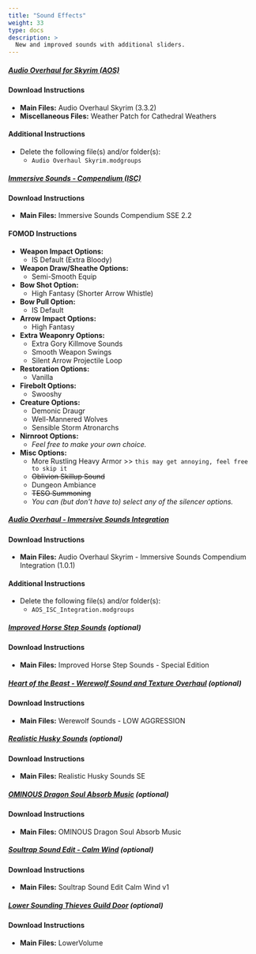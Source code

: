```yaml
---
title: "Sound Effects"
weight: 33
type: docs
description: >
  New and improved sounds with additional sliders.
---
```


##### [Audio Overhaul for Skyrim (AOS)](https://www.nexusmods.com/skyrimspecialedition/mods/12466?tab=files)

#### Download Instructions

* **Main Files:** Audio Overhaul Skyrim (3.3.2)
* **Miscellaneous Files:** Weather Patch for Cathedral Weathers

#### Additional Instructions

* Delete the following file(s) and/or folder(s):
  * `Audio Overhaul Skyrim.modgroups`

##### [Immersive Sounds - Compendium (ISC)](https://www.nexusmods.com/skyrimspecialedition/mods/523/?tab=files)

#### Download Instructions

- **Main Files:** Immersive Sounds Compendium SSE 2.2

#### FOMOD Instructions

- **Weapon Impact Options:**
  - IS Default (Extra Bloody)
- **Weapon Draw/Sheathe Options:**
  - Semi-Smooth Equip
- **Bow Shot Option:**
  - High Fantasy (Shorter Arrow Whistle)
- **Bow Pull Option:**
  - IS Default
- **Arrow Impact Options:**
  - High Fantasy
- **Extra Weaponry Options:**
  - Extra Gory Killmove Sounds
  - Smooth Weapon Swings
  - Silent Arrow Projectile Loop
- **Restoration Options:**
  - Vanilla
- **Firebolt Options:**
  - Swooshy
- **Creature Options:**
  - Demonic Draugr
  - Well-Mannered Wolves
  - Sensible Storm Atronarchs
- **Nirnroot Options:**
  - *Feel free to make your own choice.*
- **Misc Options:**
  - More Rustling Heavy Armor >> `this may get annoying, feel free to skip it`
  - ~~Oblivion Skillup Sound~~
  - Dungeon Ambiance
  - ~~TESO Summoning~~
  - *You can (but don't have to) select any of the silencer options.*

##### [Audio Overhaul - Immersive Sounds Integration](https://www.nexusmods.com/skyrimspecialedition/mods/36761?tab=files)

#### Download Instructions

- **Main Files:** Audio Overhaul Skyrim - Immersive Sounds Compendium Integration (1.0.1)

#### Additional Instructions

* Delete the following file(s) and/or folder(s):
  * `AOS_ISC_Integration.modgroups`

##### [Improved Horse Step Sounds](https://www.nexusmods.com/skyrimspecialedition/mods/848?tab=files) (optional)

#### Download Instructions

* **Main Files:** Improved Horse Step Sounds - Special Edition

##### [Heart of the Beast - Werewolf Sound and Texture Overhaul](https://www.nexusmods.com/skyrim/mods/13779?tab=files) (optional)

#### Download Instructions

* **Main Files:** Werewolf Sounds - LOW AGGRESSION

##### [Realistic Husky Sounds](https://www.nexusmods.com/skyrimspecialedition/mods/11038?tab=files) (optional)

#### Download Instructions

* **Main Files:** Realistic Husky Sounds SE

##### [OMINOUS Dragon Soul Absorb Music](https://www.nexusmods.com/skyrim/mods/60767?tab=files) (optional)

#### Download Instructions

* **Main Files:** OMINOUS Dragon Soul Absorb Music

##### [Soultrap Sound Edit - Calm Wind](https://www.nexusmods.com/skyrimspecialedition/mods/8017?tab=files) (optional)

#### Download Instructions

* **Main Files:** Soultrap Sound Edit Calm Wind v1

##### [Lower Sounding Thieves Guild Door](https://www.nexusmods.com/skyrim/mods/1826?tab=files) (optional)

#### Download Instructions

* **Main Files:** LowerVolume
